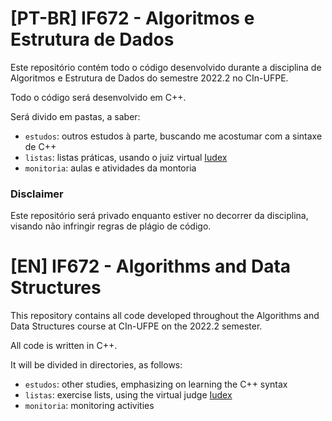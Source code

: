 # [PT-BR] IF672 - Algoritmos e Estrutura de Dados

Este repositório contém todo o código desenvolvido durante a disciplina de Algoritmos e Estrutura de Dados do semestre 2022.2 no CIn-UFPE.

Todo o código será desenvolvido em C++.

Será divido em pastas, a saber:
- `estudos`: outros estudos à parte, buscando me acostumar com a sintaxe de C++
- `listas`: listas práticas, usando o juiz virtual [Iudex](https://iudex.io/)
- `monitoria`: aulas e atividades da montoria

### Disclaimer
Este repositório será privado enquanto estiver no decorrer da disciplina, visando não infringir regras de plágio de código.

# [EN] IF672 - Algorithms and Data Structures

This repository contains all code developed throughout the Algorithms and Data Structures course at CIn-UFPE on the 2022.2 semester.

All code is written in C++.

It will be divided in directories, as follows:
- `estudos`: other studies, emphasizing on learning the C++ syntax
- `listas`: exercise lists, using the virtual judge [Iudex](https://iudex.io/)
- `monitoria`: monitoring activities
